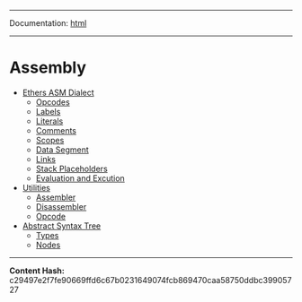 -----

Documentation: [html](https://docs-beta.ethers.io/)

-----

Assembly
========



* [Ethers ASM Dialect](dialect)
  * [Opcodes](dialect)
  * [Labels](dialect)
  * [Literals](dialect)
  * [Comments](dialect)
  * [Scopes](dialect)
  * [Data Segment](dialect)
  * [Links](dialect)
  * [Stack Placeholders](dialect)
  * [Evaluation and Excution](dialect)
* [Utilities](api)
  * [Assembler](api)
  * [Disassembler](api)
  * [Opcode](api)
* [Abstract Syntax Tree](ast)
  * [Types](ast)
  * [Nodes](ast)



-----
**Content Hash:** c29497e2f7fe90669ffd6c67b0231649074fcb869470caa58750ddbc39905727